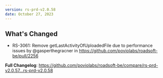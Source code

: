```yaml
---
version: rs-prd-v2.0.58
date: October 27, 2023
---
```


## What's Changed
* RS-3061: Remove getLastActivityOfUploadedFile due to performance issues by @gasperthegracner in https://github.com/poviolabs/roadsoft-be/pull/2256


**Full Changelog**: https://github.com/poviolabs/roadsoft-be/compare/rs-prd-v2.0.57...rs-prd-v2.0.58